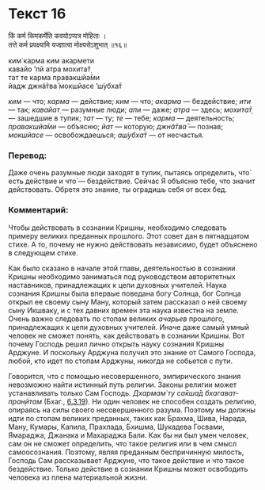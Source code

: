 # Текст 16

किं कर्म किमकर्मेति कवयोऽप्यत्र मोहिताः ।  
तत्ते कर्म प्रवक्ष्यामि यज्ज्ञात्वा मोक्ष्यसेऽशुभात् ॥१६॥

ким̇ карма ким акармети  
кавайо ’пй атра мохита̄т̣  
тат те карма правакшйа̄ми  
йадж джн̃а̄тва̄ мокшйасе ’ш́убха̄т

_ким_ — что; _карма_ — действие; _ким_ — что; _акарма_ — бездействие; _ити_ — так; _кавайат̣_ — разумные люди; _апи_ — даже; _атра_ — здесь; _мохита̄т̣_ — зашедшие в тупик; _тат_ — ту; _те_ — тебе; _карма_ — деятельность; _правакшйа̄ми_ — объясню; _йат_ — которую; _джн̃а̄тва̄_ — познав; _мокшйасе_ — освобождаешься; _аш́убха̄т_ — от несчастья.

### Перевод:

Даже очень разумные люди заходят в тупик, пытаясь определить, что́ есть действие и что́ — бездействие. Сейчас Я объясню тебе, что значит действовать. Обретя это знание, ты оградишь себя от всех бед.

### Комментарий:

Чтобы действовать в сознании Кришны, необходимо следовать примеру великих преданных прошлого. Этот совет дан в пятнадцатом стихе. А то, почему не нужно действовать независимо, будет объяснено в следующем стихе.

Как было сказано в начале этой главы, деятельностью в сознании Кришны необходимо заниматься под руководством авторитетных наставников, принадлежащих к цепи духовных учителей. Наука сознания Кришны была впервые поведана богу Солнца, бог Солнца открыл ее своему сыну Ману, который затем рассказал о ней своему сыну Икшваку, и с тех давних времен эта наука известна на земле. Очень важно следовать по стопам великих _ачарьев_ прошлого, принадлежащих к цепи духовных учителей. Иначе даже самый умный человек не сможет понять, как действовать в сознании Кришны. Вот почему Господь решил лично открыть науку сознания Кришны Арджуне. И поскольку Арджуна получил это знание от Самого Господа, любой, кто идет по стопам Арджуны, никогда не собьется с пути.

Говорится, что с помощью несовершенного, эмпирического знания невозможно найти истинный путь религии. Законы религии может устанавливать только Сам Господь. _Дхармам̇ ту са̄кша̄д бхагават-пран̣ӣтам_ (Бхаг., [6.3.19](#)). Ни один человек не способен создать религию, опираясь на силы своего несовершенного разума. Поэтому мы должны идти по стопам великих преданных, таких как Брахма, Шива, Нарада, Ману, Кумары, Капила, Прахлада, Бхишма, Шукадева Госвами, Ямараджа, Джанака и Махараджа Бали. Как бы ни был умен человек, сам он не сможет определить, что такое религия или в чем смысл самоосознания. Поэтому, являя преданным беспричинную милость, Господь Сам рассказывает Арджуне, что такое действие и что такое бездействие. Только действие в сознании Кришны может освободить человека из плена материальной жизни.